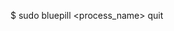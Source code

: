 <!-- layout:code post: 1967-09-26-bluepill_unload-a-process -->


$ sudo bluepill &lt;process&#95;name&gt; quit
